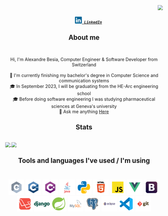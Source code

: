 <img align="right" src="https://visitor-badge.laobi.icu/badge?page_id=AlexandreBesia.AlexandreBesia">

<h5 align="center">
  <code>
    <a href="https://www.linkedin.com/in/alexandre-besia-1238a8188/" title="LinkedIn Profile"><img width="22" src="svg/linkedin.svg"> LinkedIn</a></code>
</h5>

<h2 align="center">About me</h2>
<br>
<p align="center">
  Hi, I'm Alexandre Besia, Computer Engineer & Software Developer from Switzerland
  <br>
  <br>
  🔬 I'm currently finishing my bachelor's degree in Computer Science and communication systems
  <br>
  🎓 In September 2023, I will be graduating from the HE-Arc engineering school
  <br>
  🎓 Before doing software engineering I was studying pharmaceutical sciences at Geneva's university
  <!--<br>
  📚 I’m currently learning how to build E-Commerce Website with Django-->
  <br>
  💬 Ask me anything <a href="https://github.com/AlexandreBesia/AlexandreBesia/issues" title="Issues">Here</a>
</p>

<h2 align="center">Stats</h2>
<br>
<a href="https://github.com/anuraghazra/github-readme-stats">
  <img align="center" src="https://github-readme-stats.vercel.app/api?username=AlexandreBesia&show_icons=true&theme=tokyonight" />
</a>
<a href="https://github.com/anuraghazra/convoychat">
  <img align="center" src="https://github-readme-stats.vercel.app/api/top-langs/?username=AlexandreBesia&layout=compact" />
</a>

<h2 align="center">Tools and languages I've used / I'm using</h2>
<br>
<p align="center">
  <code><img title="C" height="50" src="svg/c.svg"></code>
  <code><img title="C++" height="50" src="svg/c++.svg"></code>
  <code><img title="C#" height="50" src="svg/cs.svg"></code>
  <code><img title="Java" height="50" src="svg/java.svg"></code>
  <code><img title="Python" height="50" src="svg/python.svg"></code>
  <code><img title="HTML" height="50" src="svg/html.svg"></code>
  <code><img title="JS" height="50" src="svg/javascript.svg"></code>
  <code><img title="VueJS" height="50" src="svg/vuejs.svg"></code>
  <code><img title="Boostrap" height="50" src="svg/boostrap.svg"></code>
  <code><img title="Laravel" height="50" src="svg/laravel.svg"></code>
  <code><img title="Django" height="50" src="svg/django.svg"></code>
  <code><img title="Spring" height="50" src="svg/spring.svg"></code>
  <code><img title="MySQL" height="50" src="svg/mysql.svg"></code>
  <code><img title="PostgreSQL" height="50" src="svg/postgresql.svg"></code>
  <code><img title="Eclipse" height="50" src="svg/eclipse.svg"></code>
  <code><img title="VSCode" height="50" src="svg/vscode.svg"></code>
  <code><img title="git" height="50" src="svg/git.svg"></code>
</p>

<!--
**AlexandreBesia/AlexandreBesia** is a ✨ _special_ ✨ repository because its `README.md` (this file) appears on your GitHub profile.

Here are some ideas to get you started:

- 🔭 I’m currently working on ...
- 🌱 I’m currently learning ...
- 👯 I’m looking to collaborate on ...
- 🤔 I’m looking for help with ...
- 💬 Ask me about ...
- 📫 How to reach me: ...
- 😄 Pronouns: ...
- ⚡ Fun fact: ...
-->

